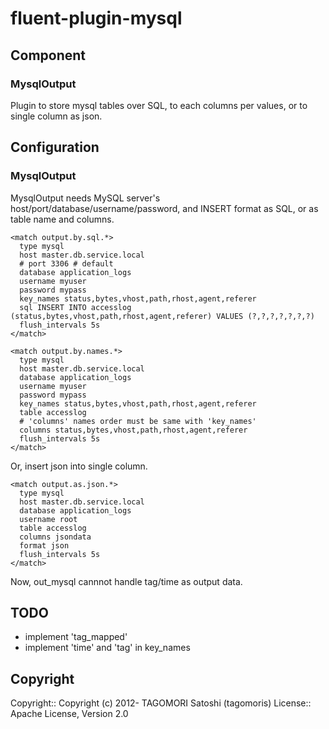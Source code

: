 # fluent-plugin-mysql

## Component

### MysqlOutput

Plugin to store mysql tables over SQL, to each columns per values, or to single column as json.

## Configuration

### MysqlOutput

MysqlOutput needs MySQL server's host/port/database/username/password, and INSERT format as SQL, or as table name and columns.

    <match output.by.sql.*>
      type mysql
      host master.db.service.local
      # port 3306 # default
      database application_logs
      username myuser
      password mypass
      key_names status,bytes,vhost,path,rhost,agent,referer
      sql INSERT INTO accesslog (status,bytes,vhost,path,rhost,agent,referer) VALUES (?,?,?,?,?,?,?)
      flush_intervals 5s
    </match>
    
    <match output.by.names.*>
      type mysql
      host master.db.service.local
      database application_logs
      username myuser
      password mypass
      key_names status,bytes,vhost,path,rhost,agent,referer
      table accesslog
      # 'columns' names order must be same with 'key_names'
      columns status,bytes,vhost,path,rhost,agent,referer
      flush_intervals 5s
    </match>

Or, insert json into single column.

    <match output.as.json.*>
      type mysql
      host master.db.service.local
      database application_logs
      username root
      table accesslog
      columns jsondata
      format json
      flush_intervals 5s
    </match>

Now, out_mysql cannnot handle tag/time as output data.

## TODO

* implement 'tag_mapped'
* implement 'time' and 'tag' in key_names

## Copyright

Copyright:: Copyright (c) 2012- TAGOMORI Satoshi (tagomoris)
License::   Apache License, Version 2.0
